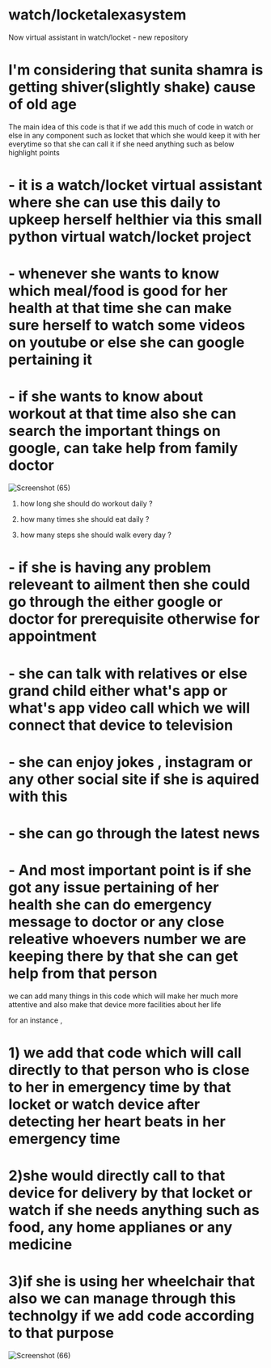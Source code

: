 # watch/locketalexasystem
Now virtual assistant in watch/locket - new repository

# I'm considering that sunita shamra is getting shiver(slightly shake) cause of old age

The main idea of this code is that if we add this much of code in watch or else in any component such as locket that which she would keep it with her everytime
so that she can call it if she need anything such as below highlight points


# - it is a watch/locket virtual assistant where she can use this daily to upkeep herself helthier via this small python virtual watch/locket project
# - whenever she wants to know which meal/food is good for her health at that time she can make sure herself to watch some videos on youtube or else she can google pertaining it
# - if she wants to know about workout at that time also she can search the important things on google, can take help from family doctor
![Screenshot (65)](https://user-images.githubusercontent.com/99277068/188310259-592b8dd7-fd75-47b2-bb8d-dff927e9cf74.png)

1) how long she should do workout daily ?

2) how many times she should eat daily ?

3) how many steps she should walk every day ?

# - if she is having any problem releveant to ailment then she could go through the either google or doctor for prerequisite otherwise for appointment
# - she can talk with relatives or else grand child either what's app or what's app video call which we will connect that device to television
# - she can enjoy jokes , instagram or any other social site if she is aquired with this
# - she can go through the latest news
# - And most important point is if she got any issue pertaining of her health she can do emergency message to doctor or any close releative whoevers number we are keeping there by that she can get help from that person 


we can add many things in this code which will make her much more attentive and also make that device more facilities about her life 

for an instance ,

# 1) we add that code which will call directly to that person who is close to her in emergency time by that locket or watch device after detecting her heart beats in her emergency time

# 2)she would directly call to that device for delivery by that locket or watch if she needs anything such as food, any home applianes or any medicine 

# 3)if she is using her wheelchair that also we can manage through this technolgy if we add code according to that purpose
![Screenshot (66)](https://user-images.githubusercontent.com/99277068/188310384-9815975e-f0ca-47ac-bbae-6393762ca008.png)

